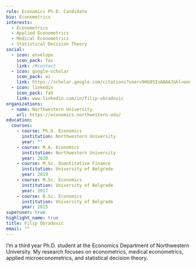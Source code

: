 ```yaml
---
role: Economics Ph.D. Candidate
bio: Econometrics
interests:
  - Econometrics
  - Applied Econometrics
  - Medical Econometrics
  - Statistical Decision Theory
social:
  - icon: envelope
    icon_pack: fas
    link: /#contact
  - icon: google-scholar
    icon_pack: ai
    link: https://scholar.google.com/citations?user=9HG85IsAAAAJ&hl=en&oi=ao
  - icon: linkedin
    icon_pack: fab
    link: www.linkedin.com/in/filip-obradovic
organizations:
  - name: Northwestern University
    url: https://economics.northwestern.edu/
education:
  courses:
    - course: Ph.D. Economics
      institution: Northwestern University
      year: ""
    - course: M.A. Economics
      institution: Northwestern University
      year: 2020
    - course: M.Sc. Quantitative Finance
      institution: University of Belgrade
      year: 2019
    - course: M.Sc. Economics
      institution: University of Belgrade
      year: 2017
    - course: B.Sc. Economics
      institution: University of Belgrade
      year: 2015
superuser: true
highlight_name: true
title: Filip Obradović
email: ""
---
```

I’m a third year Ph.D. student at the Economics Department of Northwestern University. My research focuses on econometrics, medical econometrics, applied microeconometrics, and statistical decision theory.
